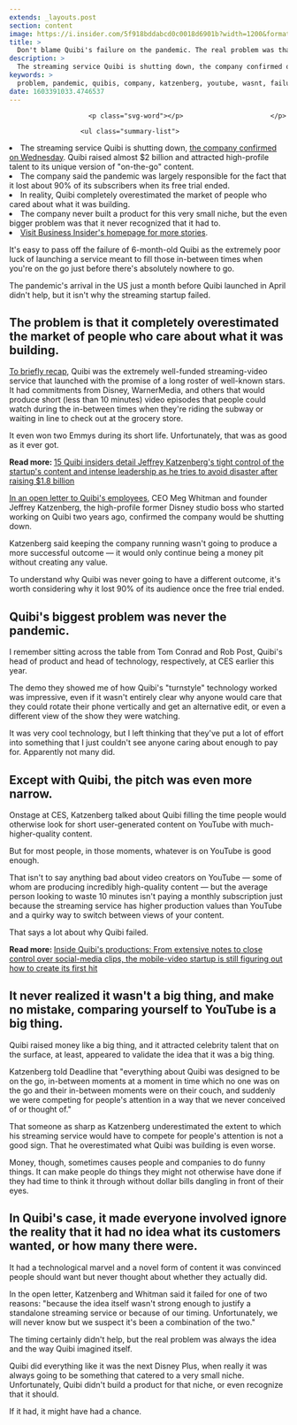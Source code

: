 ```yaml
--- 
extends: _layouts.post 
section: content 
image: https://i.insider.com/5f918bddabcd0c0018d6901b?width=1200&format=jpeg 
title: > 
  Don't blame Quibi's failure on the pandemic. The real problem was that it completely misunderstood what people want to watch​. 
description: > 
  The streaming service Quibi is shutting down, the company confirmed on Wednesday.The problem is that it completely overestimated the market of people who care about what it was building.Quibi's biggest problem was never the pandemic.That someone as sharp as Katzenberg underestimated the extent to which his streaming service would have to compete for people's attention is not a good sign.The timing certainly didn't help, but the real problem was always the idea and the way Quibi imagined itself. 
keywords: > 
  problem, pandemic, quibis, company, katzenberg, youtube, wasnt, failure, inbetween, dont, blame, completely, quibi, streaming, misunderstood, watch, real, service 
date: 1603391033.4746537 
--- 
```

<div><p class="category-stamp">
                          
                             
                        
                        <p class="svg-word"></p>                      </p>

                      <ul class="summary-list">
<li>The streaming service Quibi is shutting down, <a href="https://www.businessinsider.com/quibi-streaming-service-considering-shutting-down-report-2020-10">the company confirmed on Wednesday</a>. Quibi raised almost $2 billion and attracted high-profile talent to its unique version of "on-the-go" content.</li>
<li>The company said the pandemic was largely responsible for the fact that it lost about 90% of its subscribers when its free trial ended.</li>
<li>In reality, Quibi completely overestimated the market of people who cared about what it was building.</li>
<li>The company never built a product for this very small niche, but the even bigger problem was that it never recognized that it had to.</li>
<li><a href="https://www.businessinsider.com/?hprecirc-bullet">Visit Business Insider's homepage for more stories</a>.</li>
</ul>
<p id="gpt-post-sai-mobile_in_post_ad-fluid-1" class="ad ad-wrapper fluid in-post only-mobile"></p>

<p id="gpt-post-sai-desktop_in_post_ad-fluid-1" class="ad ad-wrapper fluid in-post only-desktop"></p>
<p>It's easy to pass off the failure of 6-month-old Quibi as the extremely poor luck of launching a service meant to fill those in-between times when you're on the go just before there's absolutely nowhere to go.</p><p>The pandemic's arrival in the US just a month before Quibi launched in April didn't help, but it isn't why the streaming startup failed.</p><h2><strong>The problem is that it completely overestimated the market of people who care about what it was building.</strong></h2><p><a href="https://www.businessinsider.com/quibi-streaming-service-considering-shutting-down-report-2020-10">To briefly recap</a>, Quibi was the extremely well-funded streaming-video service that launched with the promise of a long roster of well-known stars. It had commitments from Disney, WarnerMedia, and others that would produce short (less than 10 minutes) video episodes that people could watch during the in-between times when they're riding the subway or waiting in line to check out at the grocery store.</p><p>It even won two Emmys during its short life. Unfortunately, that was as good as it ever got.</p><p><strong>Read more: </strong><a href="https://www.businessinsider.com/quibi-is-jeffrey-katzenberg-vision-of-mobile-tv-leadership-style-2020-6?r=kt-sub">15 Quibi insiders detail Jeffrey Katzenberg's tight control of the startup's content and intense leadership as he tries to avoid disaster after raising $1.8 billion</a></p><p><a href="https://www.businessinsider.com/quibi-offers-a-profound-apology-as-it-shuts-down-2020-10">In an open letter to Quibi's employees</a>, CEO Meg Whitman and founder Jeffrey Katzenberg, the high-profile former Disney studio boss who started working on Quibi two years ago, confirmed the company would be shutting down.</p><p>Katzenberg said keeping the company running wasn't going to produce a more successful outcome &#8212; it would only continue being a money pit without creating any value.</p><p>To understand why Quibi was never going to have a different outcome, it's worth considering why it lost 90% of its audience once the free trial ended.</p>
<p id="gpt-post-sai-mobile_in_post_ad-fluid-2" class="ad ad-wrapper fluid in-post only-mobile"></p>

<p id="gpt-post-sai-desktop_in_post_ad-fluid-2" class="ad ad-wrapper fluid in-post only-desktop"></p>
<h2><strong>Quibi's biggest problem was never the pandemic.&#160;</strong></h2><p>I remember sitting across the table from Tom Conrad and Rob Post, Quibi's head of product and head of technology, respectively, at CES earlier this year.</p><p>The demo they showed me of how Quibi's "turnstyle" technology worked was impressive, even if it wasn't entirely clear why anyone would care that they could rotate their phone vertically and get an alternative edit, or even a different view of the show they were watching.</p><p>It was very cool technology, but I left thinking that they've put a lot of effort into something that I just couldn't see anyone caring about enough to pay for. Apparently not many did.</p><h2><strong>Except with Quibi, the pitch was even more narrow.</strong></h2><p>Onstage at CES, Katzenberg talked about Quibi filling the time people would otherwise look for short user-generated content on YouTube with much-higher-quality content.</p><p>But for most people, in those moments, whatever is on YouTube is good enough.</p><p>That isn't to say anything bad about video creators on YouTube &#8212; some of whom are producing incredibly high-quality content &#8212; but the average person looking to waste 10 minutes isn't paying a monthly subscription just because the streaming service has higher production values than YouTube and a quirky way to switch between views of your content.</p><p>That says a lot about why Quibi failed.</p><p><strong>Read more: </strong><a href="https://www.businessinsider.com/quibi-insiders-share-experiences-working-on-shows-movies-of-app-2020-6?r=kt-sub">Inside Quibi's productions: From extensive notes to close control over social-media clips, the mobile-video startup is still figuring out how to create its first hit</a></p>
<p id="gpt-post-sai-mobile_in_post_ad-fluid-3" class="ad ad-wrapper fluid in-post only-mobile"></p>

<p id="gpt-post-sai-desktop_in_post_ad-fluid-3" class="ad ad-wrapper fluid in-post only-desktop"></p>
<h2><strong>It never realized it wasn't a big thing, and make no mistake, comparing yourself to YouTube is a big thing.</strong></h2><p>Quibi raised money like a big thing, and it attracted celebrity talent that on the surface, at least, appeared to validate the idea that it was a big thing.</p><p>Katzenberg told Deadline that "everything about Quibi was designed to be on the go, in-between moments at a moment in time which no one was on the go and their in-between moments were on their couch, and suddenly we were competing for people's attention in a way that we never conceived of or thought of."</p><p>That someone as sharp as Katzenberg underestimated the extent to which his streaming service would have to compete for people's attention is not a good sign. That he overestimated what Quibi was building is even worse.</p><p>Money, though, sometimes causes people and companies to do funny things. It can make people do things they might not otherwise have done if they had time to think it through without dollar bills dangling in front of their eyes.&#160;</p><h2><strong>In Quibi's case, it made everyone involved ignore the reality that it had no idea what its customers wanted, or how many there were.</strong></h2><p>It had a technological marvel and a novel form of content it was convinced people should want but never thought about whether they actually did.</p><p>In the open letter, Katzenberg and Whitman said it failed for one of two reasons: "because the idea itself wasn't strong enough to justify a standalone streaming service or because of our timing. Unfortunately, we will never know but we suspect it's been a combination of the two."</p><p>The timing certainly didn't help, but the real problem was always the idea and the way Quibi imagined itself.</p><p>Quibi did everything like it was the next Disney Plus, when really it was always going to be something that catered to a very small niche. Unfortunately, Quibi didn't build a product for that niche, or even recognize that it should.</p>
<p id="gpt-post-sai-mobile_in_post_ad-fluid-4" class="ad ad-wrapper fluid in-post only-mobile"></p>

<p id="gpt-post-sai-desktop_in_post_ad-fluid-4" class="ad ad-wrapper fluid in-post only-desktop"></p>
<p>If it had, it might have had a chance.</p>
                  </div>